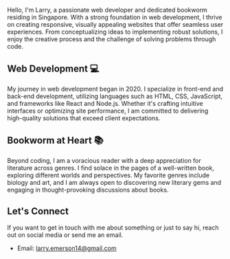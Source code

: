 Hello, I'm Larry, a passionate web developer and dedicated bookworm residing in Singapore. With a strong foundation in web development, I thrive on creating responsive, visually appealing websites that offer seamless user experiences. From conceptualizing ideas to implementing robust solutions, I enjoy the creative process and the challenge of solving problems through code.

## Web Development 💻

My journey in web development began in 2020. I specialize in front-end and back-end development, utilizing languages such as HTML, CSS, JavaScript, and frameworks like React and Node.js. Whether it's crafting intuitive interfaces or optimizing site performance, I am committed to delivering high-quality solutions that exceed client expectations.

## Bookworm at Heart 📚

Beyond coding, I am a voracious reader with a deep appreciation for literature across genres. I find solace in the pages of a well-written book, exploring different worlds and perspectives. My favorite genres include biology and art, and I am always open to discovering new literary gems and engaging in thought-provoking discussions about books.

## Let's Connect

If you want to get in touch with me about something or just to say hi, reach out on social media or send me an email.
- Email: larry.emerson14@gmail.com
